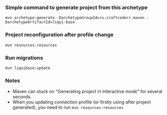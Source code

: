 ### Simple command to generate project from this archetype
 ```mvn archetype:generate -DarchetypeGroupId=ru.craftcoderr.maven -DarchetypeArtifactId=liqui-base```
 
### Project reconfiguration after profile change
 ```mvn resources:resources```
 
### Run migrations
```mvn liquibase:update```

### Notes

* Maven can stuck on "Generating project in Interactive mode" for several seconds.
* When you updating connection profile (or firstly using after project generated), you need to run ```mvn resources:resources```

